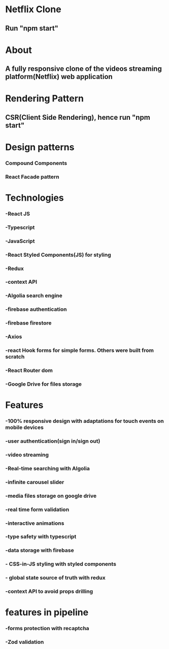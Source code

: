 # Netflix Clone

## Run "npm start"

# About

## A fully responsive clone of the videos streaming platform(Netflix) web application

# Rendering Pattern

## CSR(Client Side Rendering), hence run "npm start"

# Design patterns

### Compound Components

### React Facade pattern

# Technologies

### -React JS

### -Typescript

### -JavaScript

### -React Styled Components(JS) for styling

### -Redux

### -context API

### -Algolia search engine

### -firebase authentication

### -firebase firestore

### -Axios

### -react Hook forms for simple forms. Others were built from scratch

### -React Router dom

### -Google Drive for files storage

# Features

### -100% responsive design with adaptations for touch events on mobile devices

### -user authentication(sign in/sign out)

### -video streaming

### -Real-time searching with Algolia

### -infinite carousel slider

### -media files storage on google drive

### -real time form validation

### -interactive animations

### -type safety with typescript

### -data storage with firebase

### - CSS-in-JS styling with styled components

### - global state source of truth with redux

### -context API to avoid props drilling

# features in pipeline

### -forms protection with recaptcha

### -Zod validation
